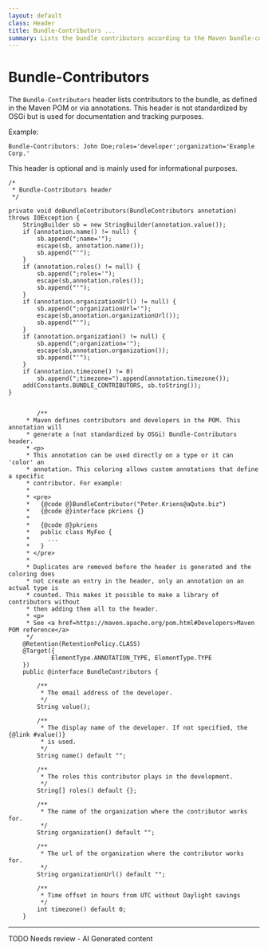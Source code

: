 ```yaml
---
layout: default
class: Header
title: Bundle-Contributors ... 
summary: Lists the bundle contributors according to the Maven bundle-contributors pom entry
---
```


# Bundle-Contributors

The `Bundle-Contributors` header lists contributors to the bundle, as defined in the Maven POM or via annotations. This header is not standardized by OSGi but is used for documentation and tracking purposes.

Example:

```
Bundle-Contributors: John Doe;roles='developer';organization='Example Corp.'
```

This header is optional and is mainly used for informational purposes.
	
	/*
	 * Bundle-Contributors header
	 */

	private void doBundleContributors(BundleContributors annotation) throws IOException {
		StringBuilder sb = new StringBuilder(annotation.value());
		if (annotation.name() != null) {
			sb.append(";name='");
			escape(sb, annotation.name());
			sb.append("'");
		}
		if (annotation.roles() != null) {
			sb.append(";roles='");
			escape(sb,annotation.roles());
			sb.append("'");
		}
		if (annotation.organizationUrl() != null) {
			sb.append(";organizationUrl='");
			escape(sb,annotation.organizationUrl());
			sb.append("'");
		}
		if (annotation.organization() != null) {
			sb.append(";organization='");
			escape(sb,annotation.organization());
			sb.append("'");
		}
		if (annotation.timezone() != 0)
			sb.append(";timezone=").append(annotation.timezone());
		add(Constants.BUNDLE_CONTRIBUTORS, sb.toString());
	}
	
	
			/**
		 * Maven defines contributors and developers in the POM. This annotation will
		 * generate a (not standardized by OSGi) Bundle-Contributors header.
		 * <p>
		 * This annotation can be used directly on a type or it can 'color' an
		 * annotation. This coloring allows custom annotations that define a specific
		 * contributor. For example:
		 * 
		 * <pre>
		 *   {@code @}BundleContributor("Peter.Kriens@aQute.biz")
		 *   {@code @}interface pkriens {}
		 *   
		 *   {@code @}pkriens
		 *   public class MyFoo {
		 *     ...
		 *   }
		 * </pre>
		 * 
		 * Duplicates are removed before the header is generated and the coloring does
		 * not create an entry in the header, only an annotation on an actual type is
		 * counted. This makes it possible to make a library of contributors without
		 * then adding them all to the header.
		 * <p>
		 * See <a href=https://maven.apache.org/pom.html#Developers>Maven POM reference</a>
		 */
		@Retention(RetentionPolicy.CLASS)
		@Target({
				ElementType.ANNOTATION_TYPE, ElementType.TYPE
		})
		public @interface BundleContributors {
		
			/**
			 * The email address of the developer.
			 */
			String value();
		
			/**
			 * The display name of the developer. If not specified, the {@link #value()}
			 * is used.
			 */
			String name() default "";
		
			/**
			 * The roles this contributor plays in the development.
			 */
			String[] roles() default {};
		
			/**
			 * The name of the organization where the contributor works for.
			 */
			String organization() default "";
		
			/**
			 * The url of the organization where the contributor works for.
			 */
			String organizationUrl() default "";
		
			/**
			 * Time offset in hours from UTC without Daylight savings
			 */
			int timezone() default 0;
		}

---
TODO Needs review - AI Generated content		